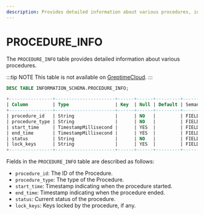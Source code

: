 ```yaml
---
description: Provides detailed information about various procedures, including procedure ID, type, start and end time, status, and locked keys.
---
```


# PROCEDURE_INFO
The `PROCEDURE_INFO` table provides detailed information about various procedures.

:::tip NOTE
This table is not available on [GreptimeCloud](https://greptime.cloud/).
:::

```sql
DESC TABLE INFORMATION_SCHEMA.PROCEDURE_INFO;
```

```sql
+----------------+----------------------+------+------+---------+---------------+
| Column         | Type                 | Key  | Null | Default | Semantic Type |
+----------------+----------------------+------+------+---------+---------------+
| procedure_id   | String               |      | NO   |         | FIELD         |
| procedure_type | String               |      | NO   |         | FIELD         |
| start_time     | TimestampMillisecond |      | YES  |         | FIELD         |
| end_time       | TimestampMillisecond |      | YES  |         | FIELD         |
| status         | String               |      | NO   |         | FIELD         |
| lock_keys      | String               |      | YES  |         | FIELD         |
+----------------+----------------------+------+------+---------+---------------+
```

Fields in the `PROCEDURE_INFO` table are described as follows:

- `procedure_id`: The ID of the Procedure.
- `procedure_type`: The type of the Procedure.
- `start_time`: Timestamp indicating when the procedure started.
- `end_time`: Timestamp indicating when the procedure ended.
- `status`: Current status of the procedure.
- `lock_keys`: Keys locked by the procedure, if any.